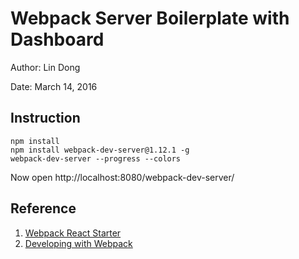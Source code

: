 # Webpack Server Boilerplate with Dashboard

Author: Lin Dong

Date: March 14, 2016

## Instruction

```
npm install
npm install webpack-dev-server@1.12.1 -g
webpack-dev-server --progress --colors
```

Now open http://localhost:8080/webpack-dev-server/

## Reference
1. [Webpack React Starter](https://github.com/webpack/react-starter)
2. [Developing with Webpack](http://survivejs.com/webpack_react/developing_with_webpack/)
